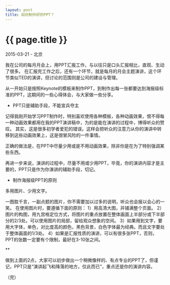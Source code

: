 ```yaml
---
layout: post
title: 如何制作好的PPT？
---
```


{{ page.title }}
================

<p class="meta">2015-03-21 - 北京</p>

我在公司的每月月会上，用PPT汇报工作，与以往只是口头汇报相比，直观、生动了很多。
在汇报完工作之后，还有一个环节，就是每月的月会主题演讲，这个环节类似TED的演讲，但讨论的范围则是公司的建设与管理。

从一开始只是按照Keynote的模板来制作PPT，到制作出每一张都要达到海报级标准的PPT，这期间的一些心得体会，与大家做一些分享。

* PPT只是辅助手段，不能宣兵夺主

记得我刚开始学习PPT制作时，特别喜欢使用各种模板，各种动画效果，恨不得每一种动画效果都用在我的PPT演讲稿中，为的是能在演讲的过程中，博得听众的赞叹。
其实，这是很多初学者爱犯的错误。这样会把听众的注意力从你的演讲中转移到这些动画效果上，这是很冒风险的一件事情。

正确的做法是，在PPT中尽量少用或是不用动画效果，除非你是在为了特别强调某些东西。

再进一步来说，演讲的过程中，尽量不用或少用PPT，毕竟，你的演讲内容才是主要的，PPT只是作为你演讲的辅助手段，切记。

* 制作海报级PPT的原则

多用图片、少用文字。

一图胜千言，一副点题的图片，你不需要加以过多的说明，听众也会报以会心的一笑。
在使用图片时，要遵循下面的原则：
1）用高清大图，并铺满整个页面。
2）图片的构图，用九宫格定位方式，将图片的重点放置在整体画面上半部分或下半部分的2/3处。可以使用图片的局部，留给观众想象的空间。
3）如果用到文字，要用大字体，单色，对比度高的颜色，黑色背景，白色字体最为经典。而且文字要处于整体画面的1/3处。
4）如果是汇报性质的演讲，可以有很多张PPT，否则，PPT的张数一定要有个限制，最好在3-10张之间。

**

做到上面的2点，大家可以初步做出一个稍微像样的、有点专业的PPT了，但谨记，PPT只是“演讲起飞和降落的地方，仅此而已”，重点还是你的演讲内容。

（完）
